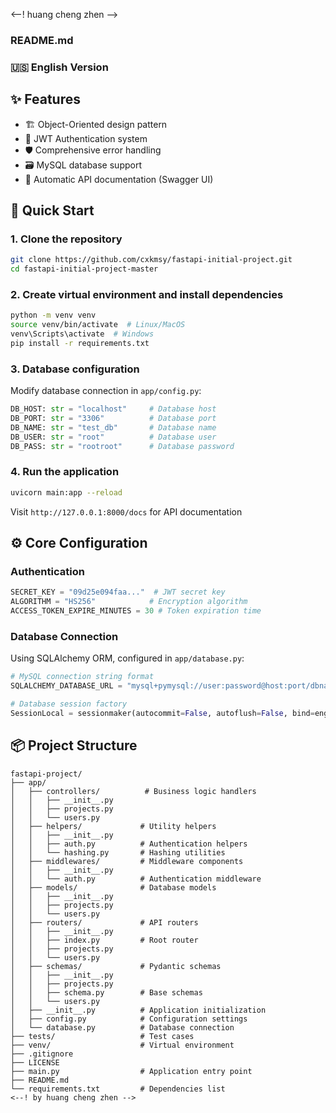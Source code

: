 <--! huang cheng zhen -->
### README.md

### 🇺🇸 English Version

## ✨ Features

- 🏗️ Object-Oriented design pattern
- 🔐 JWT Authentication system
- 🛡️ Comprehensive error handling
- 🗃️ MySQL database support
- 📝 Automatic API documentation (Swagger UI)

## 🚀 Quick Start

### 1. Clone the repository
```bash
git clone https://github.com/cxkmsy/fastapi-initial-project.git
cd fastapi-initial-project-master
```

### 2. Create virtual environment and install dependencies
```bash
python -m venv venv
source venv/bin/activate  # Linux/MacOS
venv\Scripts\activate  # Windows
pip install -r requirements.txt
```

### 3. Database configuration
Modify database connection in `app/config.py`:
```python
DB_HOST: str = "localhost"     # Database host
DB_PORT: str = "3306"          # Database port
DB_NAME: str = "test_db"       # Database name
DB_USER: str = "root"          # Database user
DB_PASS: str = "rootroot"      # Database password
```

### 4. Run the application
```bash
uvicorn main:app --reload
```

Visit `http://127.0.0.1:8000/docs` for API documentation

## ⚙️ Core Configuration

### Authentication
```python
SECRET_KEY = "09d25e094faa..."  # JWT secret key
ALGORITHM = "HS256"            # Encryption algorithm
ACCESS_TOKEN_EXPIRE_MINUTES = 30 # Token expiration time
```

### Database Connection
Using SQLAlchemy ORM, configured in `app/database.py`:
```python
# MySQL connection string format
SQLALCHEMY_DATABASE_URL = "mysql+pymysql://user:password@host:port/dbname?charset=utf8mb4"

# Database session factory
SessionLocal = sessionmaker(autocommit=False, autoflush=False, bind=engine)
```

## 📦 Project Structure
```
fastapi-project/
├── app/
│   ├── controllers/          # Business logic handlers
│   │   ├── __init__.py
│   │   ├── projects.py
│   │   └── users.py
│   ├── helpers/             # Utility helpers
│   │   ├── __init__.py
│   │   ├── auth.py          # Authentication helpers
│   │   └── hashing.py       # Hashing utilities
│   ├── middlewares/         # Middleware components
│   │   ├── __init__.py
│   │   └── auth.py          # Authentication middleware
│   ├── models/              # Database models
│   │   ├── __init__.py
│   │   ├── projects.py
│   │   └── users.py
│   ├── routers/             # API routers
│   │   ├── __init__.py
│   │   ├── index.py         # Root router
│   │   ├── projects.py
│   │   └── users.py
│   ├── schemas/             # Pydantic schemas
│   │   ├── __init__.py
│   │   ├── projects.py
│   │   ├── schema.py        # Base schemas
│   │   └── users.py
│   ├── __init__.py          # Application initialization
│   ├── config.py            # Configuration settings
│   └── database.py          # Database connection
├── tests/                   # Test cases
├── venv/                    # Virtual environment
├── .gitignore
├── LICENSE
├── main.py                  # Application entry point
├── README.md
└── requirements.txt         # Dependencies list
<--! by huang cheng zhen -->
```